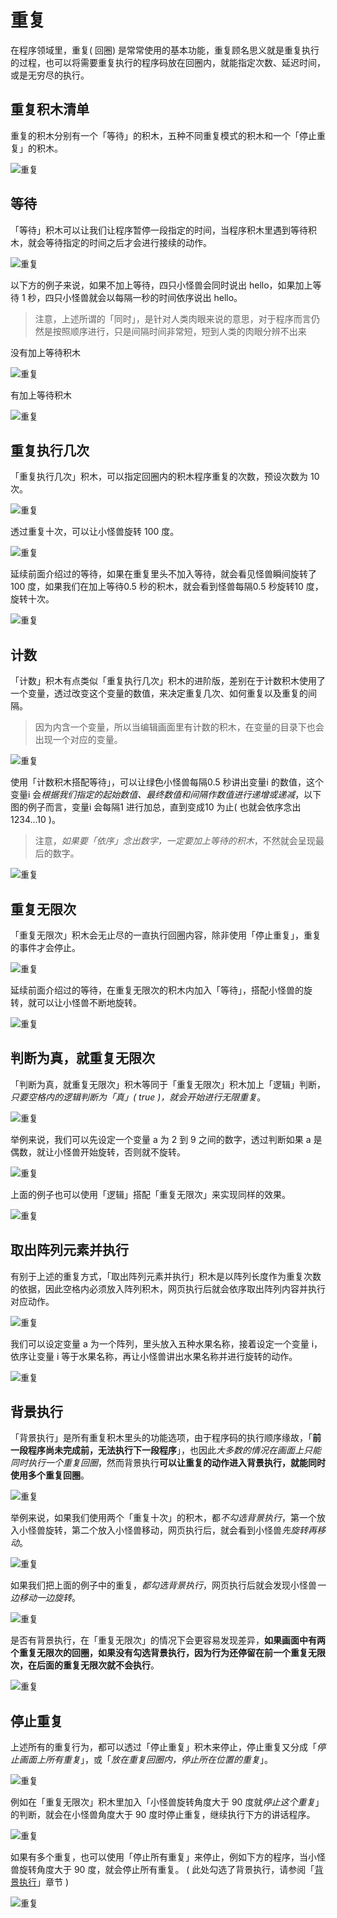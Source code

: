 # 重复

在程序领域里，重复( 回圈) 是常常使用的基本功能，重复顾名思义就是重复执行的过程，也可以将需要重复执行的程序码放在回圈内，就能指定次数、延迟时间，或是无穷尽的执行。

## 重复积木清单

重复的积木分别有一个「等待」的积木，五种不同重复模式的积木和一个「停止重复」的积木。

![重复](../images/zh-tw/docs/webbit/basic/loop-01.jpg)

## 等待

「等待」积木可以让我们让程序暂停一段指定的时间，当程序积木里遇到等待积木，就会等待指定的时间之后才会进行接续的动作。

![重复](../images/zh-tw/docs/webbit/basic/loop-23.jpg)

以下方的例子来说，如果不加上等待，四只小怪兽会同时说出 hello，如果加上等待 1 秒，四只小怪兽就会以每隔一秒的时间依序说出 hello。

> 注意，上述所谓的「同时」，是针对人类肉眼来说的意思，对于程序而言仍然是按照顺序进行，只是间隔时间非常短，短到人类的肉眼分辨不出来

没有加上等待积木

![重复](../images/zh-tw/docs/webbit/basic/loop-02.jpg)

有加上等待积木

![重复](../images/zh-tw/docs/webbit/basic/loop-03.gif)

## 重复执行几次

「重复执行几次」积木，可以指定回圈内的积木程序重复的次数，预设次数为 10 次。

![重复](../images/zh-tw/docs/webbit/basic/loop-06.jpg)

透过重复十次，可以让小怪兽旋转 100 度。

![重复](../images/zh-tw/docs/webbit/basic/loop-04.jpg)

延续前面介绍过的等待，如果在重复里头不加入等待，就会看见怪兽瞬间旋转了100 度，如果我们在加上等待0.5 秒的积木，就会看到怪兽每隔0.5 秒旋转10 度，旋转十次。

![重复](../images/zh-tw/docs/webbit/basic/loop-05.gif)

## 计数

「计数」积木有点类似「重复执行几次」积木的进阶版，差别在于计数积木使用了一个变量，透过改变这个变量的数值，来决定重复几次、如何重复以及重复的间隔。

> 因为内含一个变量，所以当编辑画面里有计数的积木，在变量的目录下也会出现一个对应的变量。

![重复](../images/zh-tw/docs/webbit/basic/loop-07.jpg)

使用「计数积木搭配等待」，可以让绿色小怪兽每隔0.5 秒讲出变量i 的数值，这个变量i 会*根据我们指定的起始数值、最终数值和间隔作数值进行递增或递减*，以下图的例子而言，变量i 会每隔1 进行加总，直到变成10 为止( 也就会依序念出1234...10 )。

> 注意，*如果要「依序」念出数字，一定要加上等待的积木*，不然就会呈现最后的数字。

![重复](../images/zh-tw/docs/webbit/basic/loop-08.gif)

## 重复无限次

「重复无限次」积木会无止尽的一直执行回圈内容，除非使用「停止重复」，重复的事件才会停止。

![重复](../images/zh-tw/docs/webbit/basic/loop-09.jpg)

延续前面介绍过的等待，在重复无限次的积木内加入「等待」，搭配小怪兽的旋转，就可以让小怪兽不断地旋转。

![重复](../images/zh-tw/docs/webbit/basic/loop-10.gif)

## 判断为真，就重复无限次

「判断为真，就重复无限次」积木等同于「重复无限次」积木加上「逻辑」判断，*只要空格内的逻辑判断为「真」( true )，就会开始进行无限重复*。

![重复](../images/zh-tw/docs/webbit/basic/loop-11.jpg)

举例来说，我们可以先设定一个变量 a 为 2 到 9 之间的数字，透过判断如果 a 是偶数，就让小怪兽开始旋转，否则就不旋转。

![重复](../images/zh-tw/docs/webbit/basic/loop-12.gif)

上面的例子也可以使用「逻辑」搭配「重复无限次」来实现同样的效果。

![重复](../images/zh-tw/docs/webbit/basic/loop-13.jpg)

## 取出阵列元素并执行

有别于上述的重复方式，「取出阵列元素并执行」积木是以阵列长度作为重复次数的依据，因此空格内必须放入阵列积木，网页执行后就会依序取出阵列内容并执行对应动作。

![重复](../images/zh-tw/docs/webbit/basic/loop-14.jpg)

我们可以设定变量 a 为一个阵列，里头放入五种水果名称，接着设定一个变量 i，依序让变量 i 等于水果名称，再让小怪兽讲出水果名称并进行旋转的动作。

![重复](../images/zh-tw/docs/webbit/basic/loop-15.gif)

## 背景执行

「背景执行」是所有重复积木里头的功能选项，由于程序码的执行顺序缘故，「**前一段程序尚未完成前，无法执行下一段程序**」，也因此*大多数的情况在画面上只能同时执行一个重复回圈*，然而背景执行**可以让重复的动作进入背景执行，就能同时使用多个重复回圈**。

![重复](../images/zh-tw/docs/webbit/basic/loop-17.jpg)

举例来说，如果我们使用两个「重复十次」的积木，都*不勾选背景执行*，第一个放入小怪兽旋转，第二个放入小怪兽移动，网页执行后，就会看到小怪兽*先旋转再移动*。

![重复](../images/zh-tw/docs/webbit/basic/loop-18.gif)

如果我们把上面的例子中的重复，*都勾选背景执行*，网页执行后就会发现小怪兽*一边移动一边旋转*。

![重复](../images/zh-tw/docs/webbit/basic/loop-19.gif)

是否有背景执行，在「重复无限次」的情况下会更容易发现差异，**如果画面中有两个重复无限次的回圈，如果没有勾选背景执行，因为行为还停留在前一个重复无限次，在后面的重复无限次就不会执行**。

![重复](../images/zh-tw/docs/webbit/basic/loop-20.gif)

## 停止重复

上述所有的重复行为，都可以透过「停止重复」积木来停止，停止重复又分成「*停止画面上所有重复*」，或「*放在重复回圈内，停止所在位置的重复*」。

![重复](../images/zh-tw/docs/webbit/basic/loop-16.jpg)

例如在「重复无限次」积木里加入「小怪兽旋转角度大于 90 度就*停止这个重复*」的判断，就会在小怪兽角度大于 90 度时停止重复，继续执行下方的讲话程序。

![重复](../images/zh-tw/docs/webbit/basic/loop-21.gif)


如果有多个重复，也可以使用「停止所有重复」来停止，例如下方的程序，当小怪兽旋转角度大于 90 度，就会停止所有重复。 ( 此处勾选了背景执行，请参阅「[背景执行](loop.html#loop07)」章节 )

![重复](../images/zh-tw/docs/webbit/basic/loop-22.gif)